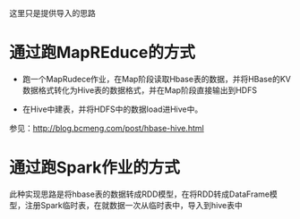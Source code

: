 
这里只是提供导入的思路

# 通过跑MapREduce的方式

* 跑一个MapRudece作业，在Map阶段读取Hbase表的数据，并将HBase的KV数据格式转化为Hive表的数据格式，并在Map阶段直接输出到HDFS

* 在Hive中建表，并将HDFS中的数据load进Hive中。

参见：http://blog.bcmeng.com/post/hbase-hive.html


# 通过跑Spark作业的方式

此种实现思路是将hbase表的数据转成RDD模型，在将RDD转成DataFrame模型，注册Spark临时表，在就数据一次从临时表中，导入到hive表中










